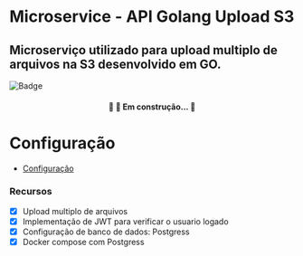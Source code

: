 # Microservice - API Golang Upload S3
## Microserviço utilizado para upload multiplo de arquivos na S3 desenvolvido em GO.


![Badge](https://img.shields.io/badge/Microservice-%237159c1?style=for-the-badge&logo=ghost)

<h4 align="center"> 
	🚧  🚀 Em construção...  🚧
</h4>

Configuração
=================
<!--ts-->
   * [Configuração](#configuracao)
   <!-- * [Tabela de Conteudo](#tabela-de-conteudo)
   * [Instalação](#instalacao)
   * [Como usar](#como-usar)
      * [Pre Requisitos](#pre-requisitos)
      * [Local files](#local-files)
      * [Remote files](#remote-files)
      * [Multiple files](#multiple-files)
      * [Combo](#combo)
   * [Tests](#testes)
   * [Tecnologias](#tecnologias) -->
<!--te-->

### Recursos

- [x] Upload multiplo de arquivos
- [x] Implementação de JWT para verificar o usuario logado
- [x] Configuração de banco de dados: Postgress
- [x] Docker compose com Postgress